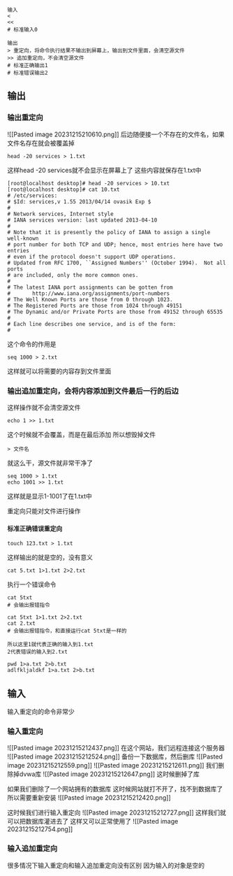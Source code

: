 ```
输入
<
<<
# 标准输入0

输出
> 重定向，将命令执行结果不输出到屏幕上，输出到文件里面，会清空源文件
>> 追加重定向，不会清空源文件
# 标准正确输出1
# 标准错误输出2
```

## 输出

### 输出重定向
![[Pasted image 20231215210610.png]]
后边随便接一个不存在的文件名，如果文件名存在就会被覆盖掉
```
head -20 services > 1.txt
```
这样head -20 services就不会显示在屏幕上了
这些内容就保存在1.txt中

```
[root@localhost desktop]# head -20 services > 10.txt
[root@localhost desktop]# cat 10.txt
# /etc/services:
# $Id: services,v 1.55 2013/04/14 ovasik Exp $
#
# Network services, Internet style
# IANA services version: last updated 2013-04-10
#
# Note that it is presently the policy of IANA to assign a single well-known
# port number for both TCP and UDP; hence, most entries here have two entries
# even if the protocol doesn't support UDP operations.
# Updated from RFC 1700, ``Assigned Numbers'' (October 1994).  Not all ports
# are included, only the more common ones.
#
# The latest IANA port assignments can be gotten from
#       http://www.iana.org/assignments/port-numbers
# The Well Known Ports are those from 0 through 1023.
# The Registered Ports are those from 1024 through 49151
# The Dynamic and/or Private Ports are those from 49152 through 65535
#
# Each line describes one service, and is of the form:
#
```

这个命令的作用是
```
seq 1000 > 2.txt
```
这样就可以将需要的内容存到文件里面

### 输出追加重定向，会将内容添加到文件最后一行的后边

这样操作就不会清空源文件
```
echo 1 >> 1.txt
```
这个时候就不会覆盖，而是在最后添加
所以想毁掉文件
```
> 文件名
```
就这么干，源文件就非常干净了
```
seq 1000 > 1.txt
echo 1001 >> 1.txt
```
这样就是显示1-1001了在1.txt中

重定向只能对文件进行操作

#### 标准正确错误重定向

```
touch 123.txt > 1.txt
```
这样输出的就是空的，没有意义
```
cat 5.txt 1>1.txt 2>2.txt
```
执行一个错误命令
```
cat 5txt
# 会输出报错指令
```
```
cat 5txt 1>1.txt 2>2.txt
cat 2.txt
# 会输出报错指令，和直接运行cat 5txt是一样的
```
```
所以这里1就代表正确的输入到1.txt
2代表错误的输入到2.txt
```

```
pwd 1>a.txt 2>b.txt
adlfkljaldkf 1>a.txt 2>b.txt
```

## 输入

输入重定向的命令非常少

### 输入重定向
![[Pasted image 20231215212437.png]]
在这个网站，我们远程连接这个服务器
![[Pasted image 20231215212524.png]]
备份一下数据库，然后删库
![[Pasted image 20231215212559.png]]
![[Pasted image 20231215212611.png]]
我们删除掉dvwa库
![[Pasted image 20231215212647.png]]
这时候删掉了库

如果我们删除了一个网站拥有的数据库
这时候网站就打不开了，找不到数据库了
所以需要重新安装
![[Pasted image 20231215212420.png]]

这时候我们进行输入重定向
![[Pasted image 20231215212727.png]]
这样我们就可以把数据库灌进去了
这样又可以正常使用了
![[Pasted image 20231215212754.png]]

### 输入追加重定向

很多情况下输入重定向和输入追加重定向没有区别
因为输入的对象是空的
